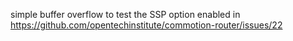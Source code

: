 simple buffer overflow to test the SSP option enabled in
https://github.com/opentechinstitute/commotion-router/issues/22
